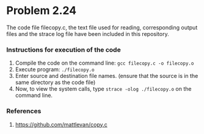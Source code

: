 # Problem 2.24 
The code file filecopy.c, the text file used for reading, corresponding output files and the strace log file have been included in this repository.

### Instructions for execution of the code
1. Compile the code on the command line: `gcc filecopy.c -o filecopy.o`
2. Execute program: `./filecopy.o`
3. Enter source and destination file names. (ensure that the source is in the same directory as the code file)
4. Now, to view the system calls, type `strace -olog ./filecopy.o` on the command line.

### References
1. https://github.com/mattlevan/copy.c
